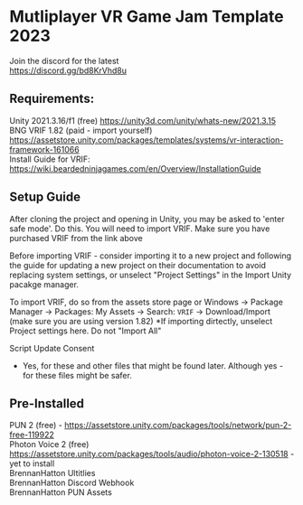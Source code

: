 # Mutliplayer VR Game Jam Template 2023

Join the discord for the latest  <br />
https://discord.gg/bd8KrVhd8u

## Requirements:

Unity 2021.3.16/f1 (free) https://unity3d.com/unity/whats-new/2021.3.15  <br />
BNG VRIF 1.82 (paid - import yourself) https://assetstore.unity.com/packages/templates/systems/vr-interaction-framework-161066  <br />
Install Guide for VRIF: https://wiki.beardedninjagames.com/en/Overview/InstallationGuide <br />


## Setup Guide <br />
After cloning the project and opening in Unity, you may be asked to 'enter safe mode'. Do this.
You will need to import VRIF.
Make sure you have purchased VRIF from the link above

Before importing VRIF - consider importing it to a new project and following the guide for updating a new project on their documentation to avoid replacing system settings, or unselect "Project Settings" in the Import Unity pacakge manager.

To import VRIF, do so from the assets store page or
Windows -> Package Manager -> Packages: My Assets -> Search: `VRIF` -> Download/Import (make sure you are using version 1.82)
*If importing dirtectly, unselect Project settings here. Do not "Import All"

Script Update Consent
 - Yes, for these and other files that might be found later. Although yes - for these files might be safer.

## Pre-Installed <br />
PUN 2 (free) - https://assetstore.unity.com/packages/tools/network/pun-2-free-119922 <br />
Photon Voice 2 (free) https://assetstore.unity.com/packages/tools/audio/photon-voice-2-130518 - yet to install<br />
BrennanHatton Ultitlies <br />
BrennanHatton Discord Webhook <br />
BrennanHatton PUN Assets <br />


